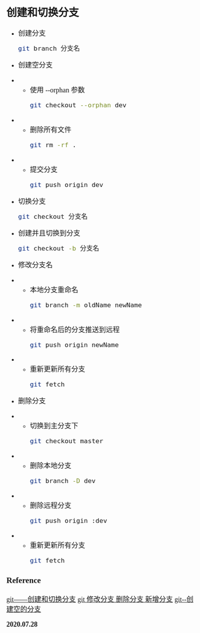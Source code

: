 <font size=4 face='楷体'>

## 创建和切换分支

- 创建分支

  ```bash
  git branch 分支名
  ```

- 创建空分支
- - 使用 --orphan 参数
    ```bash
    git checkout --orphan dev
    ```
- - 删除所有文件
    ```bash
    git rm -rf .
    ```
- - 提交分支
    ```bash
    git push origin dev
    ```

- 切换分支

  ```bash
  git checkout 分支名
  ```

- 创建并且切换到分支

  ```bash
  git checkout -b 分支名
  ```

- 修改分支名
- - 本地分支重命名
    ```bash
    git branch -m oldName newName
    ```
- - 将重命名后的分支推送到远程
    ```bash
    git push origin newName
    ```
- - 重新更新所有分支
    ```bash
    git fetch
    ```

- 删除分支
- - 切换到主分支下
    ```bash
    git checkout master
    ```
- - 删除本地分支
    ```bash
    git branch -D dev
    ```
- - 删除远程分支
    ```bash
    git push origin :dev
    ```
- - 重新更新所有分支
    ```bash
    git fetch
    ```

### Reference

[git——创建和切换分支](https://blog.csdn.net/xiaojinguniang/article/details/86063844)
[git 修改分支 删除分支 新增分支](https://www.cnblogs.com/wjsy/p/12027796.html)
[git--创建空的分支](https://www.cnblogs.com/wangyingblock/p/10431183.html)

**2020.07.28**
